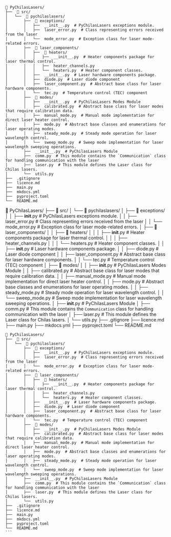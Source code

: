 ```
📁 PyChilasLasers/
├──  📁 src/
│   └──  📁 pychilaslasers/
│       ├──  📁 exceptions/
│       │   ├──  __init__.py  # PyChilasLasers exceptions module.
│       │   ├──  laser_error.py  # Class representing errors received from the laser
│       │   └──  mode_error.py  # Exception class for laser mode-related errors.
│       ├──  📁 laser_components/
│       │   ├──  📁 heaters/
│       │   │   ├──  __init__.py  # Heater components package for laser thermal control.
│       │   │   ├──  heater_channels.py
│       │   │   └──  heaters.py  # Heater component classes.
│       │   ├──  __init__.py  # Laser hardware components package.
│       │   ├──  diode.py  # Laser diode component
│       │   ├──  laser_component.py  # Abstract base class for laser hardware components.
│       │   └──  tec.py  # Temperature control (TEC) component
│       ├──  📁 modes/
│       │   ├──  __init__.py  # PyChilasLasers Modes Module
│       │   ├──  calibrated.py  # Abstract base class for laser modes that require calibration data.
│       │   ├──  manual_mode.py  # Manual mode implementation for direct laser heater control.
│       │   ├──  mode.py  # Abstract base classes and enumerations for laser operating modes.
│       │   ├──  steady_mode.py  # Steady mode operation for laser wavelength control.
│       │   └──  sweep_mode.py  # Sweep mode implementation for laser wavelength sweeping operations.
│       ├──  __init__.py  # PyChilasLasers Module
│       ├──  comm.py  # This module contains the `Communication` class for handling communication with the laser
│       ├──  laser.py  # This module defines the Laser class for Chilas lasers.
│       └──  utils.py
├──  .gitignore
├──  licence.md
├──  main.py
├──  mkdocs.yml
├──  pyproject.toml
└──  README.md
``````
📁 PyChilasLasers/
├──  📁 src/
│   └──  📁 pychilaslasers/
│       ├──  📁 exceptions/
│       │   ├──  __init__.py  # PyChilasLasers exceptions module.
│       │   ├──  laser_error.py  # Class representing errors received from the laser
│       │   └──  mode_error.py  # Exception class for laser mode-related errors.
│       ├──  📁 laser_components/
│       │   ├──  📁 heaters/
│       │   │   ├──  __init__.py  # Heater components package for laser thermal control.
│       │   │   ├──  heater_channels.py
│       │   │   └──  heaters.py  # Heater component classes.
│       │   ├──  __init__.py  # Laser hardware components package.
│       │   ├──  diode.py  # Laser diode component
│       │   ├──  laser_component.py  # Abstract base class for laser hardware components.
│       │   └──  tec.py  # Temperature control (TEC) component
│       ├──  📁 modes/
│       │   ├──  __init__.py  # PyChilasLasers Modes Module
│       │   ├──  calibrated.py  # Abstract base class for laser modes that require calibration data.
│       │   ├──  manual_mode.py  # Manual mode implementation for direct laser heater control.
│       │   ├──  mode.py  # Abstract base classes and enumerations for laser operating modes.
│       │   ├──  steady_mode.py  # Steady mode operation for laser wavelength control.
│       │   └──  sweep_mode.py  # Sweep mode implementation for laser wavelength sweeping operations.
│       ├──  __init__.py  # PyChilasLasers Module
│       ├──  comm.py  # This module contains the `Communication` class for handling communication with the laser
│       ├──  laser.py  # This module defines the Laser class for Chilas lasers.
│       └──  utils.py
├──  .gitignore
├──  licence.md
├──  main.py
├──  mkdocs.yml
├──  pyproject.toml
└──  README.md
``````
📁 PyChilasLasers/
├──  📁 src/
│   └──  📁 pychilaslasers/
│       ├──  📁 exceptions/
│       │   ├──  __init__.py  # PyChilasLasers exceptions module.
│       │   ├──  laser_error.py  # Class representing errors received from the laser
│       │   └──  mode_error.py  # Exception class for laser mode-related errors.
│       ├──  📁 laser_components/
│       │   ├──  📁 heaters/
│       │   │   ├──  __init__.py  # Heater components package for laser thermal control.
│       │   │   ├──  heater_channels.py
│       │   │   └──  heaters.py  # Heater component classes.
│       │   ├──  __init__.py  # Laser hardware components package.
│       │   ├──  diode.py  # Laser diode component
│       │   ├──  laser_component.py  # Abstract base class for laser hardware components.
│       │   └──  tec.py  # Temperature control (TEC) component
│       ├──  📁 modes/
│       │   ├──  __init__.py  # PyChilasLasers Modes Module
│       │   ├──  calibrated.py  # Abstract base class for laser modes that require calibration data.
│       │   ├──  manual_mode.py  # Manual mode implementation for direct laser heater control.
│       │   ├──  mode.py  # Abstract base classes and enumerations for laser operating modes.
│       │   ├──  steady_mode.py  # Steady mode operation for laser wavelength control.
│       │   └──  sweep_mode.py  # Sweep mode implementation for laser wavelength sweeping operations.
│       ├──  __init__.py  # PyChilasLasers Module
│       ├──  comm.py  # This module contains the `Communication` class for handling communication with the laser
│       ├──  laser.py  # This module defines the Laser class for Chilas lasers.
│       └──  utils.py
├──  .gitignore
├──  licence.md
├──  main.py
├──  mkdocs.yml
├──  pyproject.toml
└──  README.md
```
